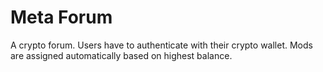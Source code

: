 # Meta Forum
A crypto forum. Users have to authenticate with their crypto wallet. Mods are assigned automatically based on highest balance.
